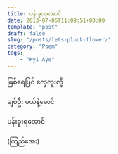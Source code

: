 ```yaml
---
title: ပန်းခူးရအောင်
date: 2013-07-06T11:09:51+00:00
template: "post"  
draft: false  
slug: "/posts/lets-pluck-flower/"  
category: "Poem"
tags:
    - "Kyi Aye"
---
```

မြစ်ရေပြင် လှေလူးလို့
  
ချစ်ဦး မယ်နဲ့မောင်
  
ပန်းခူးရအောင်

(ကြည်အေး)